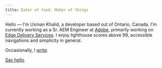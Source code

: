 ```yaml
---
title: Eater of food. Maker of things
---
```


Hello — I'm Usman Khalid, a developer based out of Ontario, Canada. I'm currently working as a Sr. AEM Engineer at [Adobe](https://adobe.com), primarily working on [Edge Delivery Services](https://aem.live). I enjoy lighthouse scores above 99, accessible navigations and simplicity in general.

Occasionally, I [write](/posts).
 
[Say hello](mailto:usman.khalid@live.ca).
